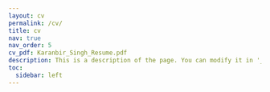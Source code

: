 ```yaml
---
layout: cv
permalink: /cv/
title: cv
nav: true
nav_order: 5
cv_pdf: Karanbir_Singh_Resume.pdf
description: This is a description of the page. You can modify it in '_pages/cv.md'. You can also change or remove the top pdf download button.
toc:
  sidebar: left
---
```

